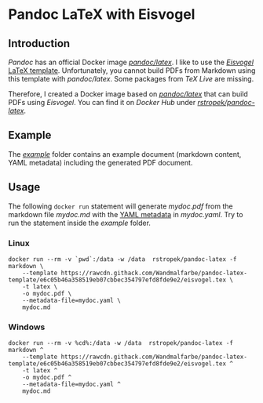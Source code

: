 # Pandoc LaTeX with Eisvogel

## Introduction

*Pandoc* has an official Docker image [*pandoc/latex*](https://hub.docker.com/r/pandoc/latex). I like to use the [*Eisvogel* LaTeX template](https://github.com/Wandmalfarbe/pandoc-latex-template). Unfortunately, you cannot build PDFs from Markdown using this template with *pandoc/latex*. Some packages from *TeX Live* are missing.

Therefore, I created a Docker image based on [*pandoc/latex*](https://hub.docker.com/r/pandoc/latex) that can build PDFs using *Eisvogel*. You can find it on *Docker Hub* under [*rstropek/pandoc-latex*](https://hub.docker.com/r/rstropek/pandoc-latex).

## Example

The [*example*](example) folder contains an example document (markdown content, YAML metadata) including the generated PDF document.

## Usage

The following `docker run` statement will generate *mydoc.pdf* from the markdown file *mydoc.md* with the [YAML metadata](https://pandoc.org/MANUAL.html#extension-yaml_metadata_block) in *mydoc.yaml*. Try to run the statement inside the *example* folder.

### Linux

```
docker run --rm -v `pwd`:/data -w /data  rstropek/pandoc-latex -f markdown \
    --template https://rawcdn.githack.com/Wandmalfarbe/pandoc-latex-template/e6c05b46a358519eb07cbbec354797efd8fde9e2/eisvogel.tex \
    -t latex \
    -o mydoc.pdf \
    --metadata-file=mydoc.yaml \
    mydoc.md
```

### Windows

```
docker run --rm -v %cd%:/data -w /data  rstropek/pandoc-latex -f markdown ^
    --template https://rawcdn.githack.com/Wandmalfarbe/pandoc-latex-template/e6c05b46a358519eb07cbbec354797efd8fde9e2/eisvogel.tex ^
    -t latex ^
    -o mydoc.pdf ^
    --metadata-file=mydoc.yaml ^
    mydoc.md
```
